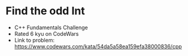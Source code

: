 # Find the odd Int

* C++ Fundamentals Challenge
* Rated 6 kyu on CodeWars
* Link to problem: https://www.codewars.com/kata/54da5a58ea159efa38000836/cpp